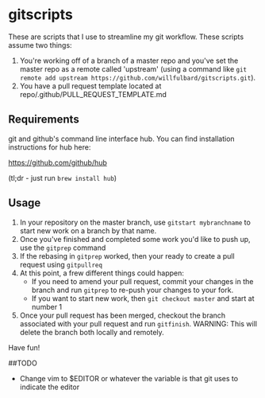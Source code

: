 # gitscripts

These are scripts that I use to streamline my git workflow.  These scripts assume two things:

1.  You're working off of a branch of a master repo and you've set the master repo as a remote called 'upstream' (using a command like `git remote add upstream https://github.com/willfulbard/gitscripts.git`).
2.  You have a pull request template located at repo/.github/PULL_REQUEST_TEMPLATE.md

## Requirements

git and github's command line interface hub.  You can find installation instructions for hub here:

https://github.com/github/hub

(tl;dr - just run `brew install hub`)

## Usage

1.  In your repository on the master branch, use `gitstart mybranchname` to start new work on a branch by that name.
2.  Once you've finished and completed some work you'd like to push up, use the `gitprep` command
3.  If the rebasing in `gitprep` worked, then your ready to create a pull request using `gitpullreq`
4.  At this point, a frew different things could happen:
    * If you need to amend your pull request, commit your changes in the branch and run `gitprep` to re-push your changes to your fork.
    * If you want to start new work, then `git checkout master` and start at number 1
5.  Once your pull request has been merged, checkout the branch associated with your pull request and run `gitfinish`.  WARNING: This will delete the branch both locally and remotely.

Have fun!

##TODO
*  Change vim to $EDITOR or whatever the variable is that git uses to indicate the editor
